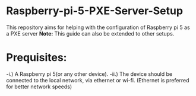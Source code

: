 # Raspberry-pi-5-PXE-Server-Setup
This repository aims for helping with the configuration of Raspberry pi 5 as a PXE server
**Note:** This guide can also be extended to other setups.

# Prequisites:
-i.) A Raspberry pi 5(or any other device).
-ii.) The device should be connected to the local network, via ethernet or wi-fi. (Ethernet is preferred for better network speeds)

